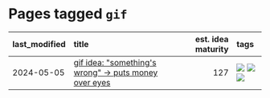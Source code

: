 # Pages tagged `gif`

|last_modified|title|est. idea maturity|tags
|:---|:---|---:|:---|
|2024-05-05|[gif idea: "something's wrong" -> puts money over eyes](../ducktales_gif.md)|127|[![](https://img.shields.io/badge/tag-art-8e95e2)](../tags/art.md) [![](https://img.shields.io/badge/tag-ducktales-4ed36d)](../tags/ducktales.md) [![](https://img.shields.io/badge/tag-gif-e127da)](../tags/gif.md)|